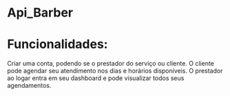 # Api_Barber

# Funcionalidades:

Criar uma conta, podendo se o prestador do serviço ou cliente.
O cliente pode agendar seu atendimento nos dias e horários disponíveis.
O prestador ao logar entra em seu dashboard e pode visualizar todos seus agendamentos.
